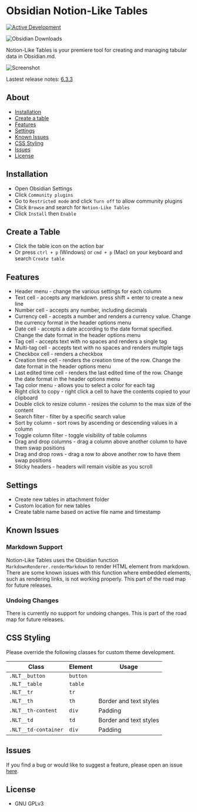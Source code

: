 # Obsidian Notion-Like Tables

[![Active Development](https://img.shields.io/badge/Maintenance%20Level-Actively%20Developed-brightgreen.svg)](https://gist.github.com/cheerfulstoic/d107229326a01ff0f333a1d3476e068d)

![Obsidian Downloads](https://img.shields.io/badge/dynamic/json?logo=obsidian&color=%23483699&label=downloads&query=%24%5B%22notion-like-tables%22%5D.downloads&url=https%3A%2F%2Fraw.githubusercontent.com%2Fobsidianmd%2Fobsidian-releases%2Fmaster%2Fcommunity-plugin-stats.json)

Notion-Like Tables is your premiere tool for creating and managing tabular data in Obsidian.md.

![Screenshot](https://raw.githubusercontent.com/trey-wallis/obsidian-notion-like-tables/master/.readme/preview.png)

Lastest release notes:
[6.3.3](https://github.com/trey-wallis/obsidian-notion-like-tables/releases/tag/6.3.3)

## About

-   [Installation](#installation)
-   [Create a table](#create-a-table)
-   [Features](#features)
-   [Settings](#settings)
-   [Known Issues](#known-issues)
-   [CSS Styling](#css-styling)
-   [Issues](#issues)
-   [License](#license)

## Installation

-   Open Obsidian Settings
-   Click `Community plugins`
-   Go to `Restricted mode` and click `Turn off` to allow community plugins
-   Click `Browse` and search for `Notion-Like Tables`
-   Click `Install` then `Enable`

## Create a Table

-   Click the table icon on the action bar
-   Or press `ctrl + p` (Windows) or `cmd + p` (Mac) on your keyboard and search `Create table`

## Features

-   Header menu - change the various settings for each column
-   Text cell - accepts any markdown. press shift + enter to create a new line
-   Number cell - accepts any number, including decimals
-   Currency cell - accepts a number and renders a currency value. Change the currency format in the header options menu
-   Date cell - accepts a date according to the date format specified. Change the date format in the header options menu
-   Tag cell - accepts text with no spaces and renders a single tag
-   Multi-tag cell - accepts text with no spaces and renders multiple tags
-   Checkbox cell - renders a checkbox
-   Creation time cell - renders the creation time of the row. Change the date format in the header options menu
-   Last edited time cell - renders the last edited time of the row. Change the date format in the header options menu
-   Tag color menu - allows you to select a color for each tag
-   Right click to copy - right click a cell to have the contents copied to your clipboard
-   Double click to resize column - resizes the column to the max size of the content
-   Search filter - filter by a specific search value
-   Sort by column - sort rows by ascending or descending values in a column
-   Toggle column filter - toggle visibility of table columns
-   Drag and drop columns - drag a column above another column to have them swap positions
-   Drag and drop rows - drag a row to above another row to have them swap positions
-   Sticky headers - headers will remain visible as you scroll

## Settings

-   Create new tables in attachment folder
-   Custom location for new tables
-   Create table name based on active file name and timestamp

## Known Issues

### Markdown Support

Notion-Like Tables uses the Obsidian function `MarkdownRenderer.renderMarkdown` to render HTML element from markdown.
There are some known issues with this function where embedded elements, such as rendering links, is not working properly. This part of the road map for future releases.

### Undoing Changes

There is currently no support for undoing changes. This is part of the road map for future releases.

## CSS Styling

Please override the following classes for custom theme development.

| Class                | Element  | Usage                  |
| -------------------- | -------- | ---------------------- |
| `.NLT__button`       | `button` |                        |
| `.NLT__table`        | `table`  |                        |
| `.NLT__tr`           | `tr`     |                        |
| `.NLT__th`           | `th`     | Border and text styles |
| `.NLT__th-content`   | `div`    | Padding                |
| `.NLT__td`           | `td`     | Border and text styles |
| `.NLT__td-container` | `div`    | Padding                |

## Issues

If you find a bug or would like to suggest a feature, please open an issue [here](https://github.com/trey-wallis/obsidian-notion-like-tables/issues).

## License

-   GNU GPLv3
